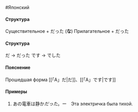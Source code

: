#Японский 
#### Структура
Существительное + だった
(**な**) Прилагательное +  だった
#### Структура
だ -> だった
です -> でした
#### Пояснение
Прошедшая форма [[「A」だ|だ]]、[[「A」です|です]]
#### Примеры
1. あの電車は静か*だった*。ー　Эта электричка была тихой. 